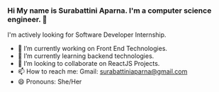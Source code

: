 ### Hi My name is Surabattini Aparna. I'm a computer science engineer. 👋
I'm actively looking for Software Developer Internship.

- 🔭 I’m currently working on Front End Technologies.
- 🌱 I’m currently learning backend technologies.
- 👯 I’m looking to collaborate on ReactJS Projects.
- 📫 How to reach me: Gmail: surabattiniaparna@gmail.com
- 😄 Pronouns: She/Her

